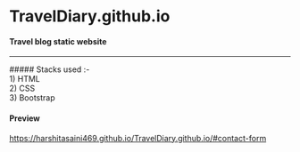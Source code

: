 # TravelDiary.github.io
#### Travel blog static website
<hr>
##### Stacks used :- <br>
1) HTML <br>
2) CSS <br>
3) Bootstrap <br>

#### Preview
https://harshitasaini469.github.io/TravelDiary.github.io/#contact-form

